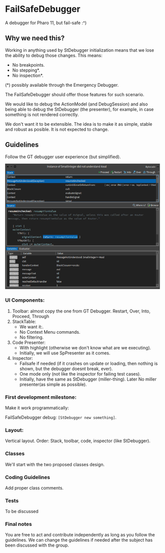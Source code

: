 # FailSafeDebugger

A debugger for Pharo 11, but fail-safe :^)

## Why we need this?

Working in anything used by StDebugger initialization means that we lose the ability to debug those changes.
This means:

- No breakpoints.
- No stepping*.
- No inspection*.

(*) possibly available through the Emergency Debugger.

The FailSafeDebugger should offer those features for such scenario.

We would like to debug the ActionModel (and DebugSession) and also being able to debug the StDebugger (the presenter), for example, in case something is not rendered correctly.

We don't want it to be extensible. The idea is to make it as simple, stable and robust as posible. 
It is not expected to change.

## Guidelines

Follow the GT debugger user experience (but simplified).

<img src="./resources/gt-debugger.png" width="900px">  

### UI Components:

1. Toolbar: almost copy the one from GT Debugger.
   Restart, Over, Into, Proceed, Through
1. StackTable:
   - We want it:.
   - No Context Menu commands.
   - No filtering.
1. Code Presenter:
   - With highlight (otherwise we don't know what are we executing).
   - Initially, we will use SpPresenter as it comes.
1. Inspector:
   - Failsafe if needed (if it crashes on update or loading, then nothing is shown, but the debugger doesnt break, ever).
   - One mode only (not like the inspector for failing test cases).
   - Initially, have the same as StDebugger (miller-thing). Later No miller presenter(as simple as possible).

### First development milestone:
Make it work programmatically:

FailSafeDebugger debug: `[StDebugger new something]`.

### Layout:
Vertical layout.
Order: Stack, toolbar, code, inspector (like StDebugger).

### Classes
We'll start with the two proposed classes design.


### Coding Guidelines

Add proper class comments.

### Tests

To be discussed

### Final notes

You are free to act and contribute independently as long as you follow the guidelines.
We can change the guidelines if needed after the subject has been discussed with the group.
